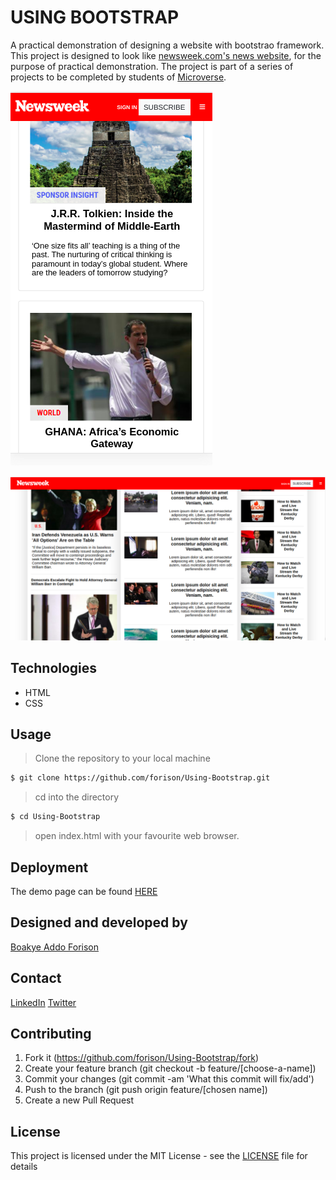 # USING BOOTSTRAP

A practical demonstration of designing a website with bootstrao framework.
This project is designed to look like [newsweek.com's news website](https://www.newsweek.com/), for the purpose of practical demonstration.
The project is part of a series of projects to be completed by students of [Microverse](https://www.microverse.org/ "The Global School for Remote Software Developers!").

![mobile view](./temp1.png)

![desktop view](./temp2.png)
## Technologies

- HTML
- CSS

## Usage

> Clone the repository to your local machine

```sh
$ git clone https://github.com/forison/Using-Bootstrap.git
```

> cd into the directory

```sh
$ cd Using-Bootstrap
```

> open index.html with your favourite web browser.

## Deployment

The demo page can be found [HERE](https://forison.github.io/Using-Bootstrap/)

## Designed and developed by

[Boakye Addo Forison](https://github.com/Forison)

## Contact
[LinkedIn](https://www.linkedin.com/in/forison/) [Twitter](https://twitter.com/addo_forison)

## Contributing

1. Fork it (https://github.com/forison/Using-Bootstrap/fork)
2. Create your feature branch (git checkout -b feature/[choose-a-name])
3. Commit your changes (git commit -am 'What this commit will fix/add')
4. Push to the branch (git push origin feature/[chosen name])
5. Create a new Pull Request

## License

This project is licensed under the MIT License - see the [LICENSE](./LICENSE.md) file for details
